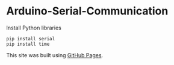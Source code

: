 # Arduino-Serial-Communication
Install Python libraries
```
pip install serial
pip install time
```

This site was built using [GitHub Pages](https://pages.github.com/).
